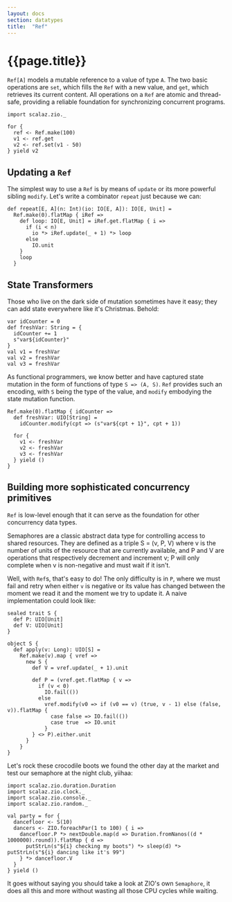 ```yaml
---
layout: docs
section: datatypes
title:  "Ref"
---
```


# {{page.title}}

`Ref[A]` models a mutable reference to a value of type `A`. The two basic operations are `set`, which fills the `Ref` with a new value, and `get`, which retrieves its current content. All operations on a `Ref` are atomic and thread-safe, providing a reliable foundation for synchronizing concurrent programs.

```tut:silent
import scalaz.zio._

for {
  ref <- Ref.make(100)
  v1 <- ref.get
  v2 <- ref.set(v1 - 50)
} yield v2
```

## Updating a `Ref`

The simplest way to use a `Ref` is by means of `update` or its more powerful sibling `modify`. Let's write a combinator `repeat` just because we can:

```tut:silent
def repeat[E, A](n: Int)(io: IO[E, A]): IO[E, Unit] =
  Ref.make(0).flatMap { iRef =>
    def loop: IO[E, Unit] = iRef.get.flatMap { i =>
      if (i < n)
        io *> iRef.update(_ + 1) *> loop
      else
        IO.unit
    }
    loop
  }
```

## State Transformers

Those who live on the dark side of mutation sometimes have it easy; they can add state everywhere like it's Christmas. Behold:

```tut:silent
var idCounter = 0
def freshVar: String = {
  idCounter += 1
  s"var${idCounter}"
}
val v1 = freshVar
val v2 = freshVar
val v3 = freshVar
```

As functional programmers, we know better and have captured state mutation in the form of functions of type `S => (A, S)`. `Ref` provides such an encoding, with `S` being the type of the value, and `modify` embodying the state mutation function.

```tut:silent
Ref.make(0).flatMap { idCounter =>
  def freshVar: UIO[String] =
    idCounter.modify(cpt => (s"var${cpt + 1}", cpt + 1))

  for {
    v1 <- freshVar
    v2 <- freshVar
    v3 <- freshVar
  } yield ()
}
```

## Building more sophisticated concurrency primitives

`Ref` is low-level enough that it can serve as the foundation for other concurrency data types.

Semaphores are a classic abstract data type for controlling access to shared resources. They are defined as a triple S = (v, P, V) where v is the number of units of the resource that are currently available, and P and V are operations that respectively decrement and increment v; P will only complete when v is non-negative and must wait if it isn't.

Well, with `Ref`s, that's easy to do! The only difficulty is in `P`, where we must fail and retry when either `v` is negative or its value has changed between the moment we read it and the moment we try to update it. A naive implementation could look like:

```tut:silent
sealed trait S {
  def P: UIO[Unit]
  def V: UIO[Unit]
}

object S {
  def apply(v: Long): UIO[S] =
    Ref.make(v).map { vref =>
      new S {
        def V = vref.update(_ + 1).unit

        def P = (vref.get.flatMap { v =>
          if (v < 0)
            IO.fail(())
          else
            vref.modify(v0 => if (v0 == v) (true, v - 1) else (false, v)).flatMap {
              case false => IO.fail(())
              case true  => IO.unit
            }
        } <> P).either.unit
      }
    }
}
```

Let's rock these crocodile boots we found the other day at the market and test our semaphore at the night club, yiihaa:

```tut:silent
import scalaz.zio.duration.Duration
import scalaz.zio.clock._
import scalaz.zio.console._
import scalaz.zio.random._

val party = for {
  dancefloor <- S(10)
  dancers <- ZIO.foreachPar(1 to 100) { i =>
    dancefloor.P *> nextDouble.map(d => Duration.fromNanos((d * 1000000).round)).flatMap { d =>
      putStrLn(s"${i} checking my boots") *> sleep(d) *> putStrLn(s"${i} dancing like it's 99")
    } *> dancefloor.V
  }
} yield ()
```

It goes without saying you should take a look at ZIO's own `Semaphore`, it does all this and more without wasting all those CPU cycles while waiting.

